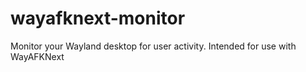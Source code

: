 # wayafknext-monitor
Monitor your Wayland desktop for user activity. Intended for use with WayAFKNext
